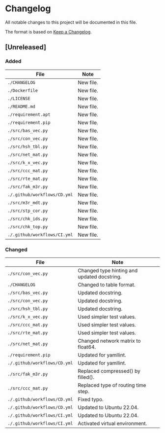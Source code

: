 # Changelog

All notable changes to this project will be documented in this file.

The format is based on [Keep a Changelog](https://keepachangelog.com/en/1.1.0).

## [Unreleased]

### Added

| File                         | Note |
| ----                         | ---- |
| `./CHANGELOG`                | New file. |
| `./Dockerfile`               | New file. |
| `./LICENSE`                  | New file. |
| `./README.md`                | New file. |
| `./requirement.apt`          | New file. |
| `./requirement.pip`          | New file. |
| `./src/bas_vec.py`           | New file. |
| `./src/con_vec.py`           | New file. |
| `./src/hsh_tbl.py`           | New file. |
| `./src/net_mat.py`           | New file. |
| `./src/k_x_vec.py`           | New file. |
| `./src/ccc_mat.py`           | New file. |
| `./src/rte_mat.py`           | New file. |
| `./src/fak_m3r.py`           | New file. |
| `./.github/workflows/CD.yml` | New file. |
| `./src/m3r_mdt.py`           | New file. |
| `./src/stp_cor.py`           | New file. |
| `./src/chk_ids.py`           | New file. |
| `./src/chk_top.py`           | New file. |
| `./.github/workflows/CI.yml` | New file. |

### Changed

| File                         | Note |
| ----                         | ---- |
| `./src/con_vec.py`           | Changed type hinting and updated docstring. |
| `./CHANGELOG`                | Changed to table format. |
| `./src/bas_vec.py`           | Updated docstring. |
| `./src/con_vec.py`           | Updated docstring. |
| `./src/hsh_tbl.py`           | Updated docstring. |
| `./src/k_x_vec.py`           | Used simpler test values. |
| `./src/ccc_mat.py`           | Used simpler test values. |
| `./src/rte_mat.py`           | Used simpler test values. |
| `./src/net_mat.py`           | Changed network matrix to float64. |
| `./requirement.pip`          | Updated for yamllint. |
| `./.github/workflows/CD.yml` | Updated for yamllint. |
| `./src/fak_m3r.py`           | Replaced compressed() by filled(). |
| `./src/ccc_mat.py`           | Replaced type of routing time step. |
| `./.github/workflows/CD.yml` | Fixed typo. |
| `./.github/workflows/CD.yml` | Updated to Ubuntu 22.04. |
| `./.github/workflows/CI.yml` | Updated to Ubuntu 22.04. |
| `./.github/workflows/CI.yml` | Activated virtual environment. |

